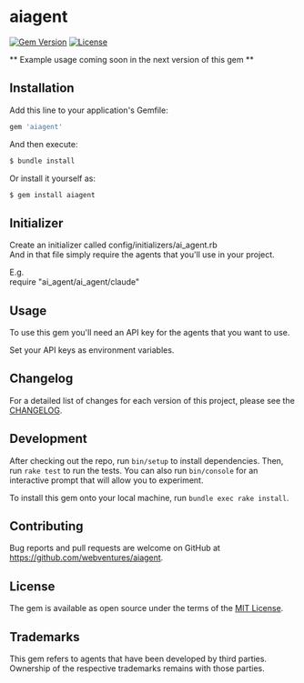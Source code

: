 # aiagent

[![Gem Version](https://badge.fury.io/rb/aiagent.svg)](https://badge.fury.io/rb/aiagent) [![License](https://img.shields.io/badge/License-MIT-yellow.svg)](https://opensource.org/licenses/MIT)

** Example usage coming soon in the next version of this gem **

## Installation

Add this line to your application's Gemfile:

```ruby
gem 'aiagent'
```

And then execute:

```ruby
$ bundle install
```

Or install it yourself as:

```ruby
$ gem install aiagent
```

## Initializer

Create an initializer called config/initializers/ai_agent.rb \
And in that file simply require the agents that you'll use in your project.

E.g. \
require "ai_agent/ai_agent/claude"

## Usage

To use this gem you'll need an API key for the agents that you want to use.

Set your API keys as environment variables.

## Changelog

For a detailed list of changes for each version of this project, please see the [CHANGELOG](CHANGELOG.md).

## Development

After checking out the repo, run `bin/setup` to install dependencies. Then, run `rake test` to run the tests. You can also run `bin/console` for an interactive prompt that will allow you to experiment.

To install this gem onto your local machine, run `bundle exec rake install`.

## Contributing

Bug reports and pull requests are welcome on GitHub at https://github.com/webventures/aiagent.

## License

The gem is available as open source under the terms of the [MIT License](https://opensource.org/licenses/MIT).

## Trademarks

This gem refers to agents that have been developed by third parties. Ownership of the respective trademarks remains with those parties.
